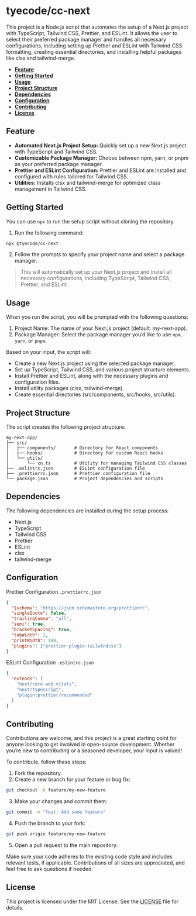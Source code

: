 # tyecode/cc-next

This project is a Node.js script that automates the setup of a Next.js project with TypeScript, Tailwind CSS, Prettier, and ESLint. It allows the user to select their preferred package manager and handles all necessary configurations, including setting up Prettier and ESLint with Tailwind CSS formatting, creating essential directories, and installing helpful packages like clsx and tailwind-merge.

- [**Feature**](#feature)
- [**Getting Started**](#getting-started)
- [**Usage**](#usage)
- [**Project Structure**](#project-structure)
- [**Dependencies**](#dependencies)
- [**Configuration**](#configuration)
- [**Contributing**](#contributing)
- [**License**](#license)

## Feature

- **Automated Next.js Project Setup:** Quickly set up a new Next.js project with TypeScript and Tailwind CSS.
- **Customizable Package Manager:** Choose between npm, yarn, or pnpm as your preferred package manager.
- **Prettier and ESLint Configuration:** Prettier and ESLint are installed and configured with rules tailored for Tailwind CSS.
- **Utilities:** Installs clsx and tailwind-merge for optimized class management in Tailwind CSS.

## Getting Started

You can use `npx` to run the setup script without cloning the repository.

1. Run the following command:

```bash
npx @tyecode/cc-next
```

2. Follow the prompts to specify your project name and select a package manager.

> This will automatically set up your Next.js project and install all necessary configurations, including TypeScript, Tailwind CSS, Prettier, and ESLint.

## Usage

When you run the script, you will be prompted with the following questions:

1. Project Name: The name of your Next.js project (default: my-next-app).
2. Package Manager: Select the package manager you’d like to use `npm`, `yarn`, or `pnpm`.

Based on your input, the script will:

- Create a new Next.js project using the selected package manager.
- Set up TypeScript, Tailwind CSS, and various project structure elements.
- Install Prettier and ESLint, along with the necessary plugins and configuration files.
- Install utility packages (clsx, tailwind-merge).
- Create essential directories (src/components, src/hooks, src/utils).

## Project Structure

The script creates the following project structure:

```
my-next-app/
├── src/
│   ├── components/       # Directory for React components
│   ├── hooks/            # Directory for custom React hooks
│   └── utils/
│       └── cn.ts         # Utility for managing Tailwind CSS classes
├── .eslintrc.json        # ESLint configuration file
├── .prettierrc.json      # Prettier configuration file
└── package.json          # Project dependencies and scripts
```

## Dependencies

The following dependencies are installed during the setup process:

- Next.js
- TypeScript
- Tailwind CSS
- Prettier
- ESLint
- clsx
- tailwind-merge

## Configuration

Prettier Configuration `.prettierrc.json`

```json
{
  "$schema": "https://json.schemastore.org/prettierrc",
  "singleQuote": false,
  "trailingComma": "all",
  "semi": true,
  "bracketSpacing": true,
  "tabWidth": 2,
  "printWidth": 100,
  "plugins": ["prettier-plugin-tailwindcss"]
}
```

ESLint Configuration `.eslintrc.json`

```json
{
  "extends": [
    "next/core-web-vitals",
    "next/typescript",
    "plugin:prettier/recommended"
  ]
}
```

## Contributing

Contributions are welcome, and this project is a great starting point for anyone looking to get involved in open-source development. Whether you’re new to contributing or a seasoned developer, your input is valued!

To contribute, follow these steps:

1. Fork the repository.
2. Create a new branch for your feature or bug fix:

```bash
git checkout -b feature/my-new-feature
```

3. Make your changes and commit them:

```bash
git commit -m "feat: Add some feature"
```

4. Push the branch to your fork:

```bash
git push origin feature/my-new-feature
```

5. Open a pull request to the main repository.

Make sure your code adheres to the existing code style and includes relevant tests, if applicable. Contributions of all sizes are appreciated, and feel free to ask questions if needed.

## License

This project is licensed under the MIT License. See the [LICENSE](https://github.com/tyecode/cc-next/blob/main/LICENSE) file for details.